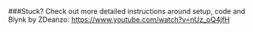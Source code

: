 ###Stuck?
Check out more detailed instructions around setup, code and Blynk by ZDeanzo: https://www.youtube.com/watch?v=nUz_oQ4jfH
